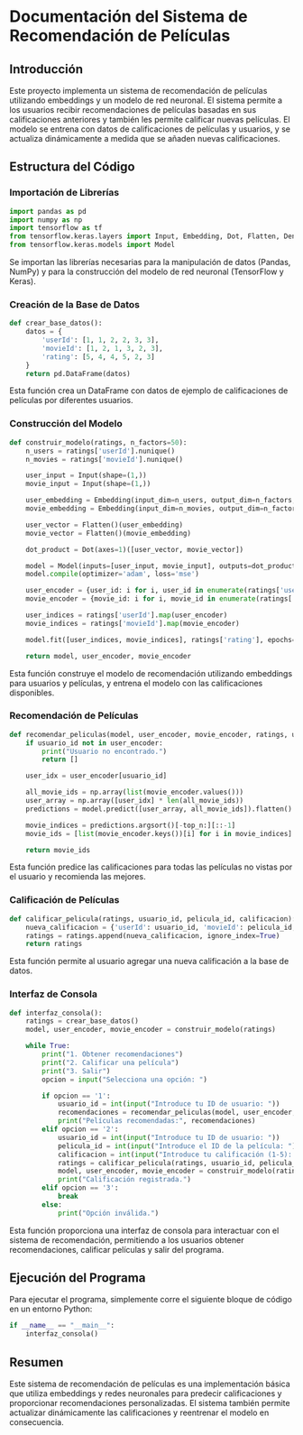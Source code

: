 
# Documentación del Sistema de Recomendación de Películas

## Introducción

Este proyecto implementa un sistema de recomendación de películas utilizando embeddings y un modelo de red neuronal. El sistema permite a los usuarios recibir recomendaciones de películas basadas en sus calificaciones anteriores y también les permite calificar nuevas películas. El modelo se entrena con datos de calificaciones de películas y usuarios, y se actualiza dinámicamente a medida que se añaden nuevas calificaciones.

## Estructura del Código

### Importación de Librerías

```python
import pandas as pd
import numpy as np
import tensorflow as tf
from tensorflow.keras.layers import Input, Embedding, Dot, Flatten, Dense
from tensorflow.keras.models import Model
```

Se importan las librerías necesarias para la manipulación de datos (Pandas, NumPy) y para la construcción del modelo de red neuronal (TensorFlow y Keras).

### Creación de la Base de Datos

```python
def crear_base_datos():
    datos = {
        'userId': [1, 1, 2, 2, 3, 3],
        'movieId': [1, 2, 1, 3, 2, 3],
        'rating': [5, 4, 4, 5, 2, 3]
    }
    return pd.DataFrame(datos)
```

Esta función crea un DataFrame con datos de ejemplo de calificaciones de películas por diferentes usuarios.

### Construcción del Modelo

```python
def construir_modelo(ratings, n_factors=50):
    n_users = ratings['userId'].nunique()
    n_movies = ratings['movieId'].nunique()

    user_input = Input(shape=(1,))
    movie_input = Input(shape=(1,))

    user_embedding = Embedding(input_dim=n_users, output_dim=n_factors, input_length=1)(user_input)
    movie_embedding = Embedding(input_dim=n_movies, output_dim=n_factors, input_length=1)(movie_input)

    user_vector = Flatten()(user_embedding)
    movie_vector = Flatten()(movie_embedding)

    dot_product = Dot(axes=1)([user_vector, movie_vector])

    model = Model(inputs=[user_input, movie_input], outputs=dot_product)
    model.compile(optimizer='adam', loss='mse')

    user_encoder = {user_id: i for i, user_id in enumerate(ratings['userId'].unique())}
    movie_encoder = {movie_id: i for i, movie_id in enumerate(ratings['movieId'].unique())}

    user_indices = ratings['userId'].map(user_encoder)
    movie_indices = ratings['movieId'].map(movie_encoder)

    model.fit([user_indices, movie_indices], ratings['rating'], epochs=10, verbose=1)

    return model, user_encoder, movie_encoder
```

Esta función construye el modelo de recomendación utilizando embeddings para usuarios y películas, y entrena el modelo con las calificaciones disponibles.

### Recomendación de Películas

```python
def recomendar_peliculas(model, user_encoder, movie_encoder, ratings, usuario_id, top_n=5):
    if usuario_id not in user_encoder:
        print("Usuario no encontrado.")
        return []

    user_idx = user_encoder[usuario_id]

    all_movie_ids = np.array(list(movie_encoder.values()))
    user_array = np.array([user_idx] * len(all_movie_ids))
    predictions = model.predict([user_array, all_movie_ids]).flatten()

    movie_indices = predictions.argsort()[-top_n:][::-1]
    movie_ids = [list(movie_encoder.keys())[i] for i in movie_indices]

    return movie_ids
```

Esta función predice las calificaciones para todas las películas no vistas por el usuario y recomienda las mejores.

### Calificación de Películas

```python
def calificar_pelicula(ratings, usuario_id, pelicula_id, calificacion):
    nueva_calificacion = {'userId': usuario_id, 'movieId': pelicula_id, 'rating': calificacion}
    ratings = ratings.append(nueva_calificacion, ignore_index=True)
    return ratings
```

Esta función permite al usuario agregar una nueva calificación a la base de datos.

### Interfaz de Consola

```python
def interfaz_consola():
    ratings = crear_base_datos()
    model, user_encoder, movie_encoder = construir_modelo(ratings)

    while True:
        print("1. Obtener recomendaciones")
        print("2. Calificar una película")
        print("3. Salir")
        opcion = input("Selecciona una opción: ")

        if opcion == '1':
            usuario_id = int(input("Introduce tu ID de usuario: "))
            recomendaciones = recomendar_peliculas(model, user_encoder, movie_encoder, ratings, usuario_id)
            print("Películas recomendadas:", recomendaciones)
        elif opcion == '2':
            usuario_id = int(input("Introduce tu ID de usuario: "))
            pelicula_id = int(input("Introduce el ID de la película: "))
            calificacion = int(input("Introduce tu calificación (1-5): "))
            ratings = calificar_pelicula(ratings, usuario_id, pelicula_id, calificacion)
            model, user_encoder, movie_encoder = construir_modelo(ratings)
            print("Calificación registrada.")
        elif opcion == '3':
            break
        else:
            print("Opción inválida.")
```

Esta función proporciona una interfaz de consola para interactuar con el sistema de recomendación, permitiendo a los usuarios obtener recomendaciones, calificar películas y salir del programa.

## Ejecución del Programa

Para ejecutar el programa, simplemente corre el siguiente bloque de código en un entorno Python:

```python
if __name__ == "__main__":
    interfaz_consola()
```

## Resumen

Este sistema de recomendación de películas es una implementación básica que utiliza embeddings y redes neuronales para predecir calificaciones y proporcionar recomendaciones personalizadas. El sistema también permite actualizar dinámicamente las calificaciones y reentrenar el modelo en consecuencia.
